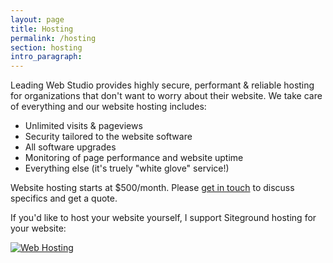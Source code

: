 ```yaml
---
layout: page
title: Hosting
permalink: /hosting
section: hosting
intro_paragraph:
---
```

Leading Web Studio provides highly secure, performant & reliable hosting for organizations that don't want to worry about their website. We take care of everything and our website hosting includes:

* Unlimited visits & pageviews
* Security tailored to the website software
* All software upgrades
* Monitoring of page performance and website uptime
* Everything else (it's truely "white glove" service!)

Website hosting starts at $500/month. Please <a href="/contact">get in touch</a> to discuss specifics and get a quote.

If you'd like to host your website yourself, I support Siteground hosting for your website:

<a target="_blank" href="https://www.siteground.com/web-hosting.htm?afbannercode=1fc165094b8e856de4fdb6d1b5cf282c"><img class="noimagechange" src="https://ua.siteground.com/img/banners/general/static/468x60.jpg" alt="Web Hosting"></a>
